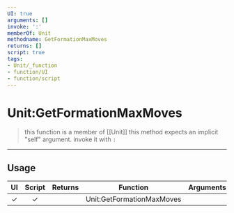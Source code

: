 ```yaml
---
UI: true
arguments: []
invoke: ':'
memberOf: Unit
methodname: GetFormationMaxMoves
returns: []
script: true
tags:
- Unit/_function
- function/UI
- function/script
---
```

# Unit:GetFormationMaxMoves
> this function is a member of [[Unit]]
> this method expects an implicit "self" argument. invoke it with `:`
-----
## Usage
|  UI | Script | Returns | Function | Arguments |
|:---:|:------:|-------:|:--------:|:---------|
|✓|✓||Unit:GetFormationMaxMoves||
